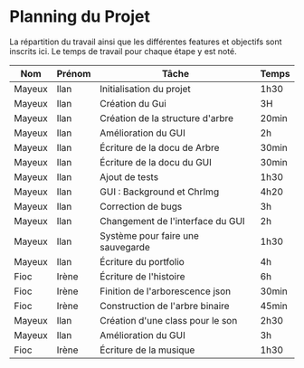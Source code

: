 # Planning du Projet

La répartition du travail ainsi que les différentes features et objectifs sont inscrits ici. Le temps de travail pour chaque étape y est noté.

| Nom    | Prénom | Tâche                             | Temps |
| ------ | ------ | --------------------------------- | ----- |
| Mayeux | Ilan   | Initialisation du projet          | 1h30  |
| Mayeux | Ilan   | Création du Gui                   | 3H    |
| Mayeux | Ilan   | Création de la structure d'arbre  | 20min |
| Mayeux | Ilan   | Amélioration du GUI               | 2h    |
| Mayeux | Ilan   | Écriture de la docu de Arbre      | 30min |
| Mayeux | Ilan   | Écriture de la docu du GUI        | 30min |
| Mayeux | Ilan   | Ajout de tests                    | 1h30  |
| Mayeux | Ilan   | GUI : Background et ChrImg        | 4h20  |
| Mayeux | Ilan   | Correction de bugs                | 3h    |
| Mayeux | Ilan   | Changement de l'interface du GUI  | 2h    |
| Mayeux | Ilan   | Système pour faire une sauvegarde | 1h30  |
| Mayeux | Ilan   | Écriture du portfolio             | 4h    |
| Fioc   | Irène  | Écriture de l'histoire            | 6h    |
| Fioc   | Irène  | Finition de l'arborescence json   | 30min |
| Fioc   | Irène  | Construction de l'arbre binaire   | 45min |
| Mayeux | Ilan   | Création d'une class pour le son  | 2h30  |
| Mayeux | Ilan   | Amélioration du GUI               | 3h    |
| Fioc   | Irène  | Écriture de la musique            | 1h30  |
